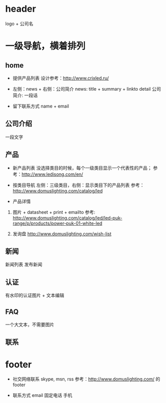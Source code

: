 ﻿# header
logo + 公司名

# 一级导航，横着排列
## home
* 提供产品列表
设计参考：http://www.crixled.ru/

* 左侧：news + 右侧：公司简介 
news: title + summary + linkto detail
公司简介: 一段话

* 留下联系方式
name + email

## 公司介绍
一段文字

## 产品
* 新产品列表
没选择类目的时候，每个一级类目显示一个代表性的产品；
参考：http://www.ledisong.com/en/

* 按类目导航
左侧：三级类目，右侧：显示类目下的产品列表
参考：http://www.domuslighting.com/catalog/led

 * 产品详情
1. 图片 + datasheet + print + emailto
 参考: http://www.domuslighting.com/catalog/led/led-puk-range/p/products/power-puk-01-white-led
 
2. 发询盘
 http://www.domuslighting.com/wish-list
 
## 新闻
新闻列表
发布新闻

## 认证
有水印的认证图片 + 文本编辑

## FAQ
一个大文本，不需要图片

## 联系

# footer
* 社交网络联系
skype, msn, rss
参考：http://www.domuslighting.com/ 的footer

* 联系方式
email
固定电话
手机